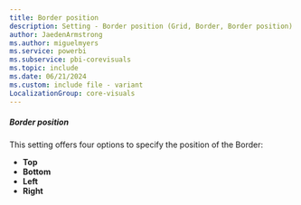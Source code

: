 ```yaml
---
title: Border position
description: Setting - Border position (Grid, Border, Border position)
author: JaedenArmstrong
ms.author: miguelmyers
ms.service: powerbi
ms.subservice: pbi-corevisuals
ms.topic: include
ms.date: 06/21/2024
ms.custom: include file - variant
LocalizationGroup: core-visuals
---
```

##### Border position

This setting offers four options to specify the position of the Border:
- **Top**
- **Bottom**
- **Left**
- **Right**
